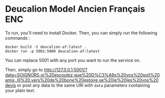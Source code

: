 Deucalion Model Ancien Français ENC
===================================

To run, you'll need to install Docker. Then, you can simply run the following commands :


```shell
docker build -t deucalion-af:latest .
docker run -p 5001:5000 deucalion-af:latest
```

You can replace 5001 with any port you want to run the service on.

Then, simply go to http://127.0.0.1:5001/?data=SOIGNORS,or%20escoutez,que%20D%C3%A9s%20vos%20soit%20amis,.III%20.vers%20de%20bone%20estoire,se%20je%20les%20vos%20devis or post any data to the same URI with `data` parameters containing your plain text.